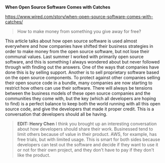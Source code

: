 **When Open Source Software Comes with Catches**

https://www.wired.com/story/when-open-source-software-comes-with-catches/

>How to make money from something you give away for free?

This article talks about how open source software is used almost everywhere and how companies have shifted their business strategies in order to make money from the open source software, but not lose their communal values. Last summer I worked with primarily open source software, and this is something I always wondered about but never followed through with finding out the answers. One of the ways that companies have done this is by selling support. Another is to sell proprietary software based on the open source components. To protect against other companies selling their open source code in a bundle, many companies are now starting to restrict how others can use their software. There will always be tensions between the business models of these open source companies and the communities they come with, but the key (which all developers are hoping to find) is a perfect balance to keep both the world running with all this open source code, and give the developers that made it proper credit. This is a conversation that developers should all be having.


>**EDIT: Henry Chen**
>I think you brought up an interesting conversation about how developers should share their work. Businessed tend to limit others because of value in their product. AWS, for example, has free trials, but with limited usage. This is smart for both sides because developers can test out the software and decide if they want to use it or not for their own project, and they don't have to pay if they don't like the product.